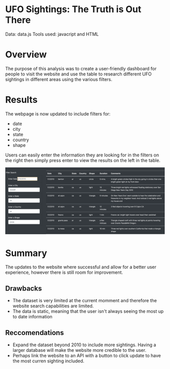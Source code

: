 # UFO Sightings: The Truth is Out There
Data: data.js Tools used: javacript and HTML

# Overview
The purpose of this analysis was to create a user-friendly dashboard for people to visit the website and use the table to research different UFO sightings in different areas using the various filters. 

# Results
The webpage is now updated to include filters for:
* date
* city
* state
* country 
* shape

Users can easily enter the information they are looking for in the filters on the right then simply press enter to view the results on the left in the table. 

![alt text](https://github.com/kmfriesen/UFOs/blob/main/static/images/UFO_filter_search.PNG)

# Summary 
The updates to the website where successful and allow for a better user experience, however there is still room for improvement. 

## Drawbacks
* The dataset is very limited at the current momment and therefore the website search capabilities are limited.
* The data is static, meaning that the user isn't always seeing the most up to date information

## Reccomendations
* Expand the dataset beyond 2010 to include more sightings. Having a larger database will make the website more credible to the user.  
* Perhaps link the website to an API with a button to click update to have the most curren sighting included. 
